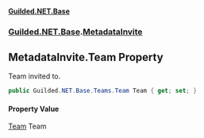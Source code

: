 #### [Guilded.NET.Base](Guilded_NET_Base.md 'Guilded.NET.Base')
### [Guilded.NET.Base](Guilded_NET_Base.md#Guilded_NET_Base 'Guilded.NET.Base').[MetadataInvite](MetadataInvite.md 'Guilded.NET.Base.MetadataInvite')
## MetadataInvite.Team Property
Team invited to.  
```csharp
public Guilded.NET.Base.Teams.Team Team { get; set; }
```
#### Property Value
[Team](Team.md 'Guilded.NET.Base.Teams.Team')
Team
